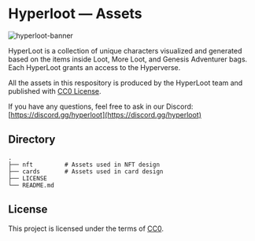 # Hyperloot — Assets
![hyperloot-banner](https://user-images.githubusercontent.com/3419259/167654541-2a9c5f27-2595-4ba3-9d68-4dcc172efd40.jpg)

HyperLoot is a collection of unique characters visualized and generated based on the items inside Loot, More Loot, and Genesis Adventurer bags. Each HyperLoot grants an access to the Hyperverse.

All the assets in this respository is produced by the HyperLoot team and published with [CC0 License](https://github.com/hyperloot-nft/hyperloot-assets/blob/main/LICENSE).

If you have any questions, feel free to ask in our Discord: [https://discord.gg/hyperloot](https://discord.gg/hyperloot)

## Directory

	.
	├── nft			# Assets used in NFT design
	├── cards		# Assets used in card design
	├── LICENSE
	└── README.md

## License
This project is licensed under the terms of [CC0](https://github.com/hyperloot-nft/hyperloot-assets/blob/main/LICENSE).
